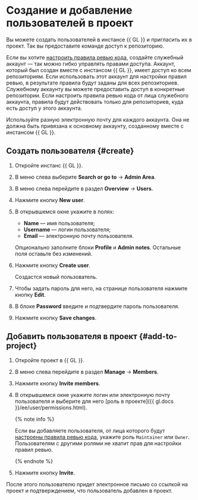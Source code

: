 # Создание и добавление пользователей в проект

Вы можете создать пользователей в инстансе {{ GL }} и пригласить их в проект. Так вы предоставите команде доступ к репозиторию.

Если вы хотите [настроить правила ревью кода](approval-rules.md), создайте служебный аккаунт — так можно гибко управлять правами доступа. Аккаунт, который был создан вместе с инстансом {{ GL }}, имеет доступ ко всем репозиториям. Если использовать этот аккаунт для настройки правил ревью, в результате правила будут заданы для всех репозиториев. Служебному аккаунту вы можете предоставить доступ в конкретные репозитории. Если настроить правила ревью кода от лица служебного аккаунта, правила будут действовать только для репозиториев, куда есть доступ у этого аккаунта.

Используйте разную электронную почту для каждого аккаунта. Она не должна быть привязана к основному аккаунту, созданному вместе с инстансом {{ GL }}.

## Создать пользователя {#create}

1. Откройте инстанс {{ GL }}.
1. В меню слева выберите **Search or go to** → **Admin Area**.
1. В меню слева перейдите в раздел **Overview** → **Users**.
1. Нажмите кнопку **New user**.
1. В открывшемся окне укажите в полях:

    * **Name** — имя пользователя;
    * **Username** — логин пользователя;
    * **Email** — электронную почту пользователя.

    Опционально заполните блоки **Profile** и **Admin notes**. Остальные поля оставьте без изменений.

1. Нажмите кнопку **Create user**.

    Создастся новый пользователь.

1. Чтобы задать пароль для него, на странице пользователя нажмите кнопку **Edit**.
1. В блоке **Password** введите и подтвердите пароль пользователя.
1. Нажмите кнопку **Save changes**.

## Добавить пользователя в проект {#add-to-project}

1. Откройте проект в {{ GL }}.
1. В меню слева перейдите в раздел **Manage** → **Members**.
1. Нажмите кнопку **Invite members**.
1. В открывшемся окне укажите логин или электронную почту пользователя и выберите для него [роль в проекте]({{ gl.docs }}/ee/user/permissions.html).

    {% note info %}

    Если вы добавляете пользователя, от лица которого будут [настроены правила ревью кода](approval-rules.md), укажите роль `Maintainer` или `Owner`. Пользователям с другими ролями не хватит прав для настройки правил ревью.

    {% endnote %}

1. Нажмите кнопку **Invite**.

После этого пользователю придет электронное письмо со ссылкой на проект и подтверждением, что пользователь добавлен в проект.
